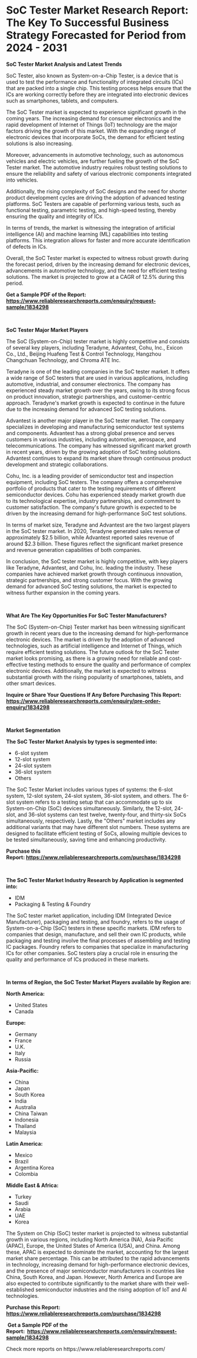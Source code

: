 <p><h1>SoC Tester Market Research Report: The Key To Successful Business Strategy Forecasted for Period from 2024 - 2031</h1></p><p><strong>SoC Tester Market Analysis and Latest Trends</strong></p>
<p><p>SoC Tester, also known as System-on-a-Chip Tester, is a device that is used to test the performance and functionality of integrated circuits (ICs) that are packed into a single chip. This testing process helps ensure that the ICs are working correctly before they are integrated into electronic devices such as smartphones, tablets, and computers.</p><p>The SoC Tester market is expected to experience significant growth in the coming years. The increasing demand for consumer electronics and the rapid development of Internet of Things (IoT) technology are the major factors driving the growth of this market. With the expanding range of electronic devices that incorporate SoCs, the demand for efficient testing solutions is also increasing.</p><p>Moreover, advancements in automotive technology, such as autonomous vehicles and electric vehicles, are further fueling the growth of the SoC Tester market. The automotive industry requires robust testing solutions to ensure the reliability and safety of various electronic components integrated into vehicles.</p><p>Additionally, the rising complexity of SoC designs and the need for shorter product development cycles are driving the adoption of advanced testing platforms. SoC Testers are capable of performing various tests, such as functional testing, parametric testing, and high-speed testing, thereby ensuring the quality and integrity of ICs.</p><p>In terms of trends, the market is witnessing the integration of artificial intelligence (AI) and machine learning (ML) capabilities into testing platforms. This integration allows for faster and more accurate identification of defects in ICs.</p><p>Overall, the SoC Tester market is expected to witness robust growth during the forecast period, driven by the increasing demand for electronic devices, advancements in automotive technology, and the need for efficient testing solutions. The market is projected to grow at a CAGR of 12.5% during this period.</p></p>
<p><strong>Get a Sample PDF of the Report:&nbsp; <a href="https://www.reliableresearchreports.com/enquiry/request-sample/1834298">https://www.reliableresearchreports.com/enquiry/request-sample/1834298</a></strong></p>
<p>&nbsp;</p>
<p><strong>SoC Tester Major Market Players</strong></p>
<p><p>The SoC (System-on-Chip) tester market is highly competitive and consists of several key players, including Teradyne, Advantest, Cohu, Inc., Exicon Co., Ltd., Beijing Huafeng Test & Control Technology, Hangzhou Changchuan Technology, and Chroma ATE Inc.</p><p>Teradyne is one of the leading companies in the SoC tester market. It offers a wide range of SoC testers that are used in various applications, including automotive, industrial, and consumer electronics. The company has experienced steady market growth over the years, owing to its strong focus on product innovation, strategic partnerships, and customer-centric approach. Teradyne's market growth is expected to continue in the future due to the increasing demand for advanced SoC testing solutions.</p><p>Advantest is another major player in the SoC tester market. The company specializes in developing and manufacturing semiconductor test systems and components. Advantest has a strong global presence and serves customers in various industries, including automotive, aerospace, and telecommunications. The company has witnessed significant market growth in recent years, driven by the growing adoption of SoC testing solutions. Advantest continues to expand its market share through continuous product development and strategic collaborations.</p><p>Cohu, Inc. is a leading provider of semiconductor test and inspection equipment, including SoC testers. The company offers a comprehensive portfolio of products that cater to the testing requirements of different semiconductor devices. Cohu has experienced steady market growth due to its technological expertise, industry partnerships, and commitment to customer satisfaction. The company's future growth is expected to be driven by the increasing demand for high-performance SoC test solutions.</p><p>In terms of market size, Teradyne and Advantest are the two largest players in the SoC tester market. In 2020, Teradyne generated sales revenue of approximately $2.5 billion, while Advantest reported sales revenue of around $2.3 billion. These figures reflect the significant market presence and revenue generation capabilities of both companies.</p><p>In conclusion, the SoC tester market is highly competitive, with key players like Teradyne, Advantest, and Cohu, Inc. leading the industry. These companies have achieved market growth through continuous innovation, strategic partnerships, and strong customer focus. With the growing demand for advanced SoC testing solutions, the market is expected to witness further expansion in the coming years.</p></p>
<p>&nbsp;</p>
<p><strong>What Are The Key Opportunities For SoC Tester Manufacturers?</strong></p>
<p><p>The SoC (System-on-Chip) Tester market has been witnessing significant growth in recent years due to the increasing demand for high-performance electronic devices. The market is driven by the adoption of advanced technologies, such as artificial intelligence and Internet of Things, which require efficient testing solutions. The future outlook for the SoC Tester market looks promising, as there is a growing need for reliable and cost-effective testing methods to ensure the quality and performance of complex electronic devices. Additionally, the market is expected to witness substantial growth with the rising popularity of smartphones, tablets, and other smart devices.</p></p>
<p><strong>Inquire or Share Your Questions If Any Before Purchasing This Report: <a href="https://www.reliableresearchreports.com/enquiry/pre-order-enquiry/1834298">https://www.reliableresearchreports.com/enquiry/pre-order-enquiry/1834298</a></strong></p>
<p>&nbsp;</p>
<p><strong>Market Segmentation</strong></p>
<p><strong>The SoC Tester Market Analysis by types is segmented into:</strong></p>
<p><ul><li>6-slot system</li><li>12-slot system</li><li>24-slot system</li><li>36-slot system</li><li>Others</li></ul></p>
<p><p>The SoC Tester Market includes various types of systems: the 6-slot system, 12-slot system, 24-slot system, 36-slot system, and others. The 6-slot system refers to a testing setup that can accommodate up to six System-on-Chip (SoC) devices simultaneously. Similarly, the 12-slot, 24-slot, and 36-slot systems can test twelve, twenty-four, and thirty-six SoCs simultaneously, respectively. Lastly, the "Others" market includes any additional variants that may have different slot numbers. These systems are designed to facilitate efficient testing of SoCs, allowing multiple devices to be tested simultaneously, saving time and enhancing productivity.</p></p>
<p><strong>Purchase this Report:&nbsp;<a href="https://www.reliableresearchreports.com/purchase/1834298">https://www.reliableresearchreports.com/purchase/1834298</a></strong></p>
<p>&nbsp;</p>
<p><strong>The SoC Tester Market Industry Research by Application is segmented into:</strong></p>
<p><ul><li>IDM</li><li>Packaging & Testing & Foundry</li></ul></p>
<p><p>The SoC tester market application, including IDM (Integrated Device Manufacturer), packaging and testing, and foundry, refers to the usage of System-on-a-Chip (SoC) testers in these specific markets. IDM refers to companies that design, manufacture, and sell their own IC products, while packaging and testing involve the final processes of assembling and testing IC packages. Foundry refers to companies that specialize in manufacturing ICs for other companies. SoC testers play a crucial role in ensuring the quality and performance of ICs produced in these markets.</p></p>
<p>&nbsp;</p>
<p><strong>In terms of Region, the SoC Tester Market Players available by Region are:</strong></p>
<p>
    <p> <strong> North America: </strong>
        <ul>
            <li>United States</li>
            <li>Canada</li>
        </ul>
        </p> 
    <p> <strong> Europe: </strong>
        <ul>
            <li>Germany</li>
            <li>France</li>
            <li>U.K.</li>
            <li>Italy</li>
            <li>Russia</li>
        </ul>
        </p> 
    <p> <strong> Asia-Pacific: </strong>
        <ul>
            <li>China</li>
            <li>Japan</li>
            <li>South Korea</li>
            <li>India</li>
            <li>Australia</li>
            <li>China Taiwan</li>
            <li>Indonesia</li>
            <li>Thailand</li>
            <li>Malaysia</li>
        </ul>
        </p> 
    <p> <strong> Latin America: </strong>
        <ul>
            <li>Mexico</li>
            <li>Brazil</li>
            <li>Argentina Korea</li>
            <li>Colombia</li>
        </ul>
        </p> 
    <p> <strong> Middle East & Africa: </strong>
        <ul>
            <li>Turkey</li>
            <li>Saudi</li>
            <li>Arabia</li>
            <li>UAE</li>
            <li>Korea</li>
        </ul>
    </p>
    </p>
<p><p>The System on Chip (SoC) tester market is projected to witness substantial growth in various regions, including North America (NA), Asia Pacific (APAC), Europe, the United States of America (USA), and China. Among these, APAC is expected to dominate the market, accounting for the largest market share percentage. This can be attributed to the rapid advancements in technology, increasing demand for high-performance electronic devices, and the presence of major semiconductor manufacturers in countries like China, South Korea, and Japan. However, North America and Europe are also expected to contribute significantly to the market share with their well-established semiconductor industries and the rising adoption of IoT and AI technologies.</p></p>
<p><strong>Purchase this Report: <a href="https://www.reliableresearchreports.com/purchase/1834298">https://www.reliableresearchreports.com/purchase/1834298</a></strong></p>
<p>&nbsp;<strong>Get a Sample PDF of the Report:&nbsp;&nbsp;<a href="https://www.reliableresearchreports.com/enquiry/request-sample/1834298">https://www.reliableresearchreports.com/enquiry/request-sample/1834298</a></strong></p>
<p><strong></strong></p>
<p>Check more reports on https://www.reliableresearchreports.com/</p>